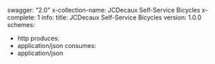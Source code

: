 swagger: "2.0"
x-collection-name: JCDecaux Self-Service Bicycles
x-complete: 1
info:
  title: JCDecaux Self-Service Bicycles
  version: 1.0.0
schemes:
- http
produces:
- application/json
consumes:
- application/json